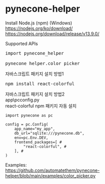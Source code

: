 # pynecone-helper

Install Node.js (npm) (Windows)  
https://nodejs.org/ko/download/  
https://nodejs.org/download/release/v13.9.0/  

Supported APIs
<pre>
import pynecone_helper

pynecone_helper.color_picker
</pre>

자바스크립트 패키지 설치 방법1
<pre>
npm install react-colorful
</pre>

자바스크립트 패키지 설치 방법2  
app\pcconfig.py  
react-colorful npm 패키지 자동 설치
```
import pynecone as pc

config = pc.Config(
    app_name="my_app",
    db_url="sqlite:///pynecone.db",
    env=pc.Env.DEV,
    frontend_packages=[ #
        "react-colorful", #
    ], #
)
```

Examples:  
https://github.com/automatethem/pynecone-helper/blob/main/examples/color_picker.py
